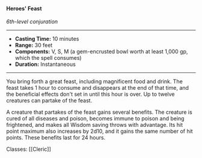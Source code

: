 #### Heroes' Feast
*6th-level conjuration*
___
- **Casting Time:** 10 minutes
- **Range:** 30 feet
- **Components:** V, S, M (a gem-encrusted bowl worth at least 1,000 gp, which the spell consumes)
- **Duration:** Instantaneous
---
You bring forth a great feast, including magnificent food and drink. The feast takes 1 hour to consume and disappears at the end of that time, and the beneficial effects don't set in until this hour is over. Up to twelve creatures can partake of the feast.

A creature that partakes of the feast gains several benefits. The creature is cured of all diseases and poison, becomes immune to poison and being frightened, and makes all Wisdom saving throws with advantage. Its hit point maximum also increases by 2d10, and it gains the same number of hit points. These benefits last for 24 hours.

Classes: [[Cleric]]
